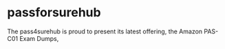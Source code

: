 # passforsurehub
The pass4surehub is proud to present its latest offering, the Amazon PAS-C01 Exam Dumps,
